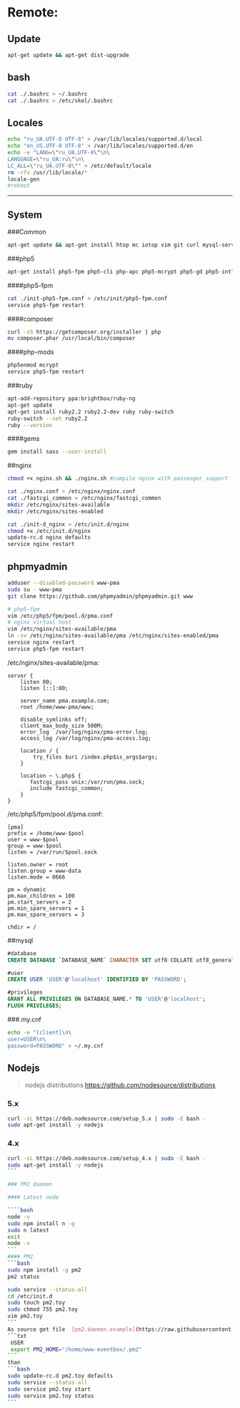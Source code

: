 # Remote:

## Update
````bash
apt-get update && apt-get dist-upgrade
````
## bash
````bash
cat ./.bashrc > ~/.bashrc
cat ./.bashrc > /etc/skel/.bashrc
````
## Locales
````bash
echo "ru_UA.UTF-8 UTF-8" > /var/lib/locales/supported.d/local
echo "en_US.UTF-8 UTF-8" > /var/lib/locales/supported.d/en
echo -e "LANG=\"ru_UA.UTF-8\"\n\
LANGUAGE=\"ru_UA:ru\"\n\
LC_ALL=\"ru_UA.UTF-8\"" > /etc/default/locale
rm -rfv /usr/lib/locale/*
locale-gen
#reboot
````
-------------------------------------

## System
###Common
````bash
apt-get update && apt-get install htop mc iotop vim git curl mysql-server redis-server python-software-properties libcurl4-openssl-dev build-essential
````
###php5
````bash
apt-get install php5-fpm php5-cli php-apc php5-mcrypt php5-gd php5-intl php5-curl php5-imagick php5-mysql
````
####php5-fpm
````bash
cat ./init-php5-fpm.conf > /etc/init/php5-fpm.conf
service php5-fpm restart
````
####composer
````bash
curl -sS https://getcomposer.org/installer | php
mv composer.phar /usr/local/bin/composer
````
####php-mods
`````bash
php5enmod mcrypt
service php5-fpm restart
`````

###ruby
````bash
apt-add-repository ppa:brightbox/ruby-ng
apt-get update
apt-get install ruby2.2 ruby2.2-dev ruby ruby-switch
ruby-switch --set ruby2.2
ruby --version
````
####gems
````bash
gem install sass --user-install
````

##nginx
````bash
chmod +x nginx.sh && ./nginx.sh #compile nginx with passenger support

cat ./nginx.conf > /etc/nginx/nginx.conf
cat ./fastcgi_common > /etc/nginx/fastcgi_common
mkdir /etc/nginx/sites-available
mkdir /etc/nginx/sites-enabled

cat ./init-d_nginx > /etc/init.d/nginx
chmod +x /etc/init.d/nginx
update-rc.d nginx defaults
service nginx restart
````
## phpmyadmin
````bash
adduser --disabled-password www-pma
sudo su - www-pma
git clone https://github.com/phpmyadmin/phpmyadmin.git www

# php5-fpm
vim /etc/php5/fpm/pool.d/pma.conf
# nginx virtual host
vim /etc/nginx/sites-available/pma
ln -sv /etc/nginx/sites-available/pma /etc/nginx/sites-enabled/pma
service nginx restart
service php5-fpm restart
````

/etc/nginx/sites-available/pma:
````nginx
server {
    listen 80;
    listen [::]:80;

    server_name pma.example.com;
    root /home/www-pma/www;

    disable_symlinks off;
    client_max_body_size 500M;
    error_log  /var/log/nginx/pma-error.log;
    access_log /var/log/nginx/pma-access.log;

    location / {
        try_files $uri /index.php$is_args$args;
    }

    location ~ \.php$ {
       fastcgi_pass unix:/var/run/pma.sock;
       include fastcgi_common;
    }
}
````

/etc/php5/fpm/pool.d/pma.conf:
````
[pma]
prefix = /home/www-$pool
user = www-$pool
group = www-$pool
listen = /var/run/$pool.sock

listen.owner = root
listen.group = www-data
listen.mode = 0666

pm = dynamic
pm.max_children = 100
pm.start_servers = 2
pm.min_spare_servers = 1
pm.max_spare_servers = 3

chdir = /
````

##mysql
````sql
#database
CREATE DATABASE `DATABASE_NAME` CHARACTER SET utf8 COLLATE utf8_general_ci;

#user
CREATE USER 'USER'@'localhost' IDENTIFIED BY 'PASSWORD';

#privileges
GRANT ALL PRIVILEGES ON DATABASE_NAME.* TO 'USER'@'localhost';
FLUSH PRIVILEGES;
````
###.my.cnf
````bash
echo -e "[client]\n\
user=USER\n\
password=PASSWORD" > ~/.my.cnf
````

## Nodejs 

> nodejs distributions
> https://github.com/nodesource/distributions

### 5.x
````bash
curl -sL https://deb.nodesource.com/setup_5.x | sudo -E bash -
sudo apt-get install -y nodejs
````

### 4.x
````bash
curl -sL https://deb.nodesource.com/setup_4.x | sudo -E bash -
sudo apt-get install -y nodejs
```

### PM2 daemon

#### Latest node

````bash
node -v
sudo npm install n -g
sudo n latest
exit
node -v
```
#### PM2
```bash
sudo npm install -g pm2
pm2 status

sudo service --status-all
cd /etc/init.d
sudo touch pm2.toy
sudo chmod 755 pm2.toy
vim pm2.toy
```
As source get file  [pm2.daemon.example](https://raw.githubusercontent.com/odesskij/docs/master/pm2.daemon.example) and change lines: 
```txt
 USER
 export PM2_HOME="/home/www-eventbox/.pm2"
```
than
```bash
sudo update-rc.d pm2.toy defaults
sudo service --status-all
sudo service pm2.toy start
sudo service pm2.toy status
```
